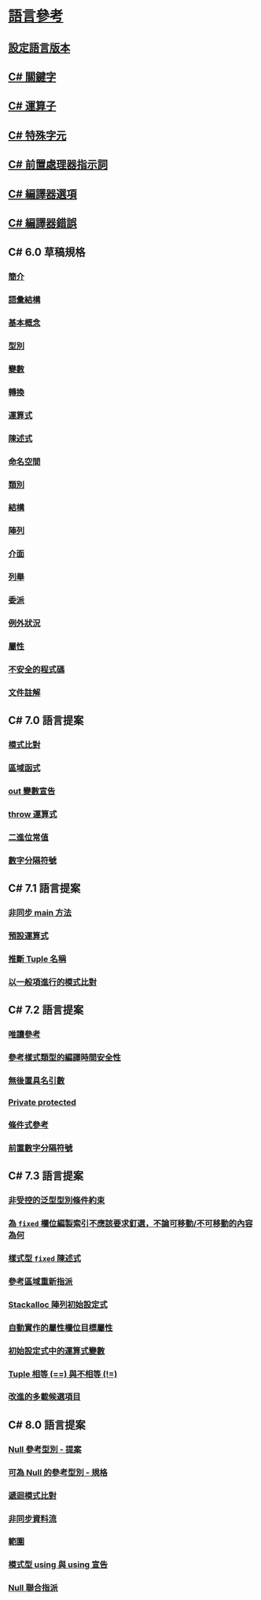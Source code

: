 # [語言參考](index.md)
## [設定語言版本](configure-language-version.md)
## [C# 關鍵字](keywords/)
## [C# 運算子](operators/)
## [C# 特殊字元](tokens/)

## [C# 前置處理器指示詞](preprocessor-directives/)
## [C# 編譯器選項](compiler-options/)
## [C# 編譯器錯誤](compiler-messages/)
## C# 6.0 草稿規格
### [簡介](../../../_csharplang/spec/introduction.md)
### [語彙結構](../../../_csharplang/spec/lexical-structure.md)
### [基本概念](../../../_csharplang/spec/basic-concepts.md)
### [型別](../../../_csharplang/spec/types.md)
### [變數](../../../_csharplang/spec/variables.md)
### [轉換](../../../_csharplang/spec/conversions.md)
### [運算式](../../../_csharplang/spec/expressions.md)
### [陳述式](../../../_csharplang/spec/statements.md)
### [命名空間](../../../_csharplang/spec/namespaces.md)
### [類別](../../../_csharplang/spec/classes.md)
### [結構](../../../_csharplang/spec/structs.md)
### [陣列](../../../_csharplang/spec/arrays.md)
### [介面](../../../_csharplang/spec/interfaces.md)
### [列舉](../../../_csharplang/spec/enums.md)
### [委派](../../../_csharplang/spec/delegates.md)
### [例外狀況](../../../_csharplang/spec/exceptions.md)
### [屬性](../../../_csharplang/spec/attributes.md)
### [不安全的程式碼](../../../_csharplang/spec/unsafe-code.md)
### [文件註解](../../../_csharplang/spec/documentation-comments.md)
## C# 7.0 語言提案
### [模式比對](../../../_csharplang/proposals/csharp-7.0/pattern-matching.md)
### [區域函式](../../../_csharplang/proposals/csharp-7.0/local-functions.md)
### [out 變數宣告](../../../_csharplang/proposals/csharp-7.0/out-var.md)
### [throw 運算式](../../../_csharplang/proposals/csharp-7.0/throw-expression.md)
### [二進位常值](../../../_csharplang/proposals/csharp-7.0/binary-literals.md)
### [數字分隔符號](../../../_csharplang/proposals/csharp-7.0/digit-separators.md)
## C# 7.1 語言提案
### [非同步 main 方法](../../../_csharplang/proposals/csharp-7.1/async-main.md)
### [預設運算式](../../../_csharplang/proposals/csharp-7.1/target-typed-default.md)
### [推斷 Tuple 名稱](../../../_csharplang/proposals/csharp-7.1/infer-tuple-names.md)
### [以一般項進行的模式比對](../../../_csharplang/proposals/csharp-7.1/generics-pattern-match.md)
## C# 7.2 語言提案
### [唯讀參考](../../../_csharplang/proposals/csharp-7.2/readonly-ref.md)
### [參考樣式類型的編譯時間安全性](../../../_csharplang/proposals/csharp-7.2/span-safety.md)
### [無後置具名引數](../../../_csharplang/proposals/csharp-7.2/non-trailing-named-arguments.md)
### [Private protected](../../../_csharplang/proposals/csharp-7.2/private-protected.md)
### [條件式參考](../../../_csharplang/proposals/csharp-7.2/conditional-ref.md)
### [前置數字分隔符號](../../../_csharplang/proposals/csharp-7.2/leading-separator.md)
## C# 7.3 語言提案
### [非受控的泛型型別條件約束](../../../_csharplang/proposals/csharp-7.3/blittable.md)
### [為 `fixed` 欄位編製索引不應該要求釘選，不論可移動/不可移動的內容為何](../../../_csharplang/proposals/csharp-7.3/indexing-movable-fixed-fields.md)
### [樣式型 `fixed` 陳述式](../../../_csharplang/proposals/csharp-7.3/pattern-based-fixed.md)
### [參考區域重新指派](../../../_csharplang/proposals/csharp-7.3/ref-local-reassignment.md)
### [Stackalloc 陣列初始設定式](../../../_csharplang/proposals/csharp-7.3/stackalloc-array-initializers.md)
### [自動實作的屬性欄位目標屬性](../../../_csharplang/proposals/csharp-7.3/auto-prop-field-attrs.md)
### [初始設定式中的運算式變數](../../../_csharplang/proposals/csharp-7.3/expression-variables-in-initializers.md)
### [Tuple 相等 (==) 與不相等 (!=)](../../../_csharplang/proposals/csharp-7.3/tuple-equality.md)
### [改進的多載候選項目](../../../_csharplang/proposals/csharp-7.3/improved-overload-candidates.md)
## C# 8.0 語言提案
### [Null 參考型別 - 提案](../../../_csharplang/proposals/csharp-8.0/nullable-reference-types.md)
### [可為 Null 的參考型別 - 規格](../../../_csharplang/proposals/csharp-8.0/nullable-reference-types-specification.md)
### [遞迴模式比對](../../../_csharplang/proposals/csharp-8.0/patterns.md)
### [非同步資料流](../../../_csharplang/proposals/csharp-8.0/async-streams.md)
### [範圍](../../../_csharplang/proposals/csharp-8.0/ranges.md)
### [模式型 using 與 using 宣告](../../../_csharplang/proposals/csharp-8.0/using.md)
### [Null 聯合指派](../../../_csharplang/proposals/csharp-8.0/null-coalescing-assignment.md)

